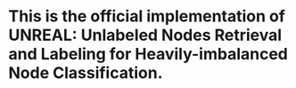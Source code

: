 # This is the official implementation of UNREAL: Unlabeled Nodes Retrieval and Labeling for Heavily-imbalanced Node Classification.
